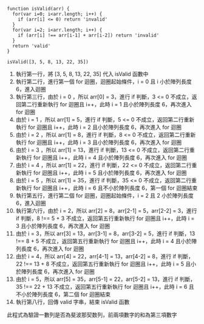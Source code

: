 ```javascript=
function isValid(arr) {
  for(var i=0; i<arr.length; i++) {
    if (arr[i] <= 0) return 'invalid'
  }
  for(var i=2; i<arr.length; i++) {
    if (arr[i] !== arr[i-1] + arr[i-2]) return 'invalid'
  }
  return 'valid'
}

isValid([3, 5, 8, 13, 22, 35])
```

1. 執行第一行，將 [3, 5, 8, 13, 22, 35] 代入 isValid 函數中
2. 執行第二行，進行第一個 for 迴圈，迴圈起始條件，i = 0 且 i 小於陣列長度 6，進入迴圈
3. 執行第三行，由於 i = 0 ，所以 arr[0] = 3，進行 if 判斷，3 <= 0 不成立，返回第二行重新執行 for 迴圈且 i++，此時 i = 1 且小於陣列長度 6，再次進入 for 迴圈
4. 由於 i = 1 ，所以 arr[1] = 5，進行 if 判斷，5 <= 0 不成立，返回第二行重新執行 for 迴圈且 i++，此時 i = 2 且小於陣列長度 6，再次進入 for 迴圈
5. 由於 i = 2 ，所以 arr[1] = 8，進行 if 判斷，8 <= 0 不成立，返回第二行重新執行 for 迴圈且 i++，此時 i = 3 且小於陣列長度 6，再次進入 for 迴圈
6. 由於 i = 3 ，所以 arr[1] = 13，進行 if 判斷，13 <= 0 不成立，返回第二行重新執行 for 迴圈且 i++，此時 i = 4 且小於陣列長度 6，再次進入 for 迴圈
7. 由於 i = 4 ，所以 arr[1] = 22，進行 if 判斷，22 <= 0 不成立，返回第二行重新執行 for 迴圈且 i++，此時 i = 5 且小於陣列長度 6，再次進入 for 迴圈
8. 由於 i = 5 ，所以 arr[1] = 35，進行 if 判斷，35 <= 0 不成立，返回第二行重新執行 for 迴圈且 i++，此時 i = 6 且不小於陣列長度 6，第一個 for 迴圈結束
9. 執行第五行，進行第二個 for 迴圈，迴圈起始條件，i = 2 且 2 小於陣列長度 6，進入迴圈
10. 執行第六行，由於 i = 2，所以 arr[2] = 8，arr[2-1] = 5，arr[2-2] = 3，進行 if 判斷，8 !== 5 + 3 不成立，返回第五行重新執行 for 迴圈且 i++，此時 i = 3 且小於陣列長度 6，再次進入 for 迴圈
11. 由於 i = 3，所以 arr[3] = 13，arr[3-1] = 8，arr[3-2] = 5，進行 if 判斷，13 !== 8 + 5 不成立，返回第五行重新執行 for 迴圈且 i++，此時 i = 4 且小於陣列長度 6，再次進入 for 迴圈
12. 由於 i = 4，所以 arr[4] = 22，arr[4-1] = 13，arr[4-2] = 8，進行 if 判斷，22 !== 13 + 8 不成立，返回第五行重新執行 for 迴圈且 i++，此時 i = 5 且小於陣列長度 6，再次進入 for 迴圈
13. 由於 i = 5，所以 arr[5] = 35，arr[5-1] = 22，arr[5-2] = 13，進行 if 判斷，35 !== 22 + 13 不成立，返回第五行重新執行 for 迴圈且 i++，此時 i = 6 且不小於陣列長度 6，第二個 for 迴圈結束
14. 執行第八行，回傳 valid 字串，結束 isValid 函數


此程式為驗證一數列是否為斐波那契数列，前兩項數字的和為第三項數字